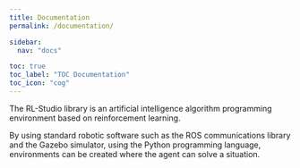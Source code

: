 ```yaml
---
title: Documentation
permalink: /documentation/

sidebar:
  nav: "docs"

toc: true
toc_label: "TOC Documentation"
toc_icon: "cog"
---
```


The RL-Studio library is an artificial intelligence algorithm programming environment based on reinforcement learning.

By using standard robotic software such as the ROS communications library and the Gazebo simulator, using the Python programming language, environments can be created where the agent can solve a situation.


